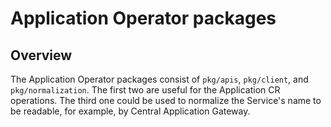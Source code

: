 # Application Operator packages

## Overview

The Application Operator packages consist of `pkg/apis`, `pkg/client`, and `pkg/normalization`. The first two are useful for the Application CR operations. The third one could be used to normalize the Service's name to be readable, for example, by Central Application Gateway. 
